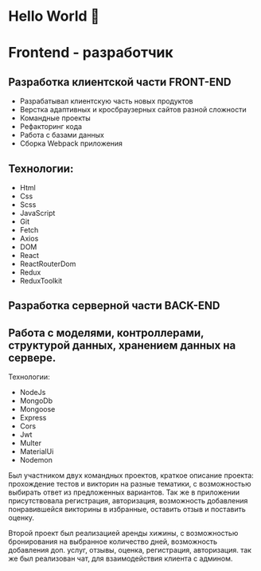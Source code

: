 # Hello World 👋

# Frontend - разработчик
## Разработка клиентской части FRONT-END

* Разрабатывал клиентскую часть новых продуктов
* Верстка адаптивных и кросбраузерных сайтов разной сложности
* Командные проекты
* Рефакторинг кода
* Работа с базами данных
* Сборка Webpack приложения

## Технологии:
* Html
* Css
* Scss
* JavaScript
* Git
* Fetch
* Axios
* DOM
* React
* ReactRouterDom
* Redux
* ReduxToolkit

## Разработка серверной части BACK-END

## Работа с моделями, контроллерами, структурой данных, хранением данных на сервере.
Технологии:
* NodeJs
* MongoDb
* Mongoose
* Express
* Cors
* Jwt
* Multer
* MaterialUi
* Nodemon


Был участником двух командных проектов, краткое описание проекта: прохождение тестов и викторин на разные тематики, с возможностью выбирать ответ из предложенных вариантов. Так же в приложении присутствовала регистрация, авторизация, возможность добавления понравившейся викторины в избранные, оставить отзыв и поставить оценку.

Второй проект был реализацией аренды хижины, с возможностью бронирования на выбранное количество дней, возможность добавления доп. услуг, отзывы, оценка, регистрация, авторизация. так же был реализован чат, для взаимодействия клиента с админом.
